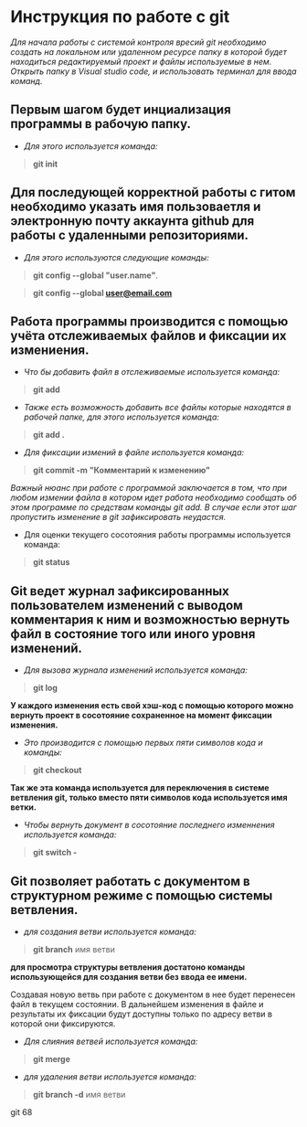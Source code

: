 # Инструкция по работе с git
*Для начала работы с системой контроля вресий git
необходимо создать на локальном или удаленном ресурсе папку в которой будет находиться редактируемый проект и файлы используемые в нем.
Открыть папку в Visual studio code, и использовать терминал для ввода команд.*

## Первым шагом будет инциализация программы в рабочую папку. 
* *Для этого используется команда:*

> **git init**

## Для последующей корректной работы с гитом необходимо указать имя пользоваетля и электронную почту аккаунта github для работы с удаленными репозиториями.
* *Для этого используются следующие команды:*

> **git config --global "user.name"**.

> **git config --global user@email.com**

## Работа программы производится с помощью учёта отслеживаемых файлов и фиксации их измениения.

* *Что бы добавить файл в отслеживаемые используется команда:*

> **git add**

* *Также есть возможность добавить все файлы которые находятся в рабочей папке, для этого используется команда:*

> **git add .**

* *Для фиксации измений в файле используется команда:*

> **git commit -m "Комментарий к изменению"**

*Важный нюанс при работе с программой заключается в том, что при любом измении файла в котором идет работа необходимо сообщать об этом программе по средствам команды git add. В случае если этот шаг пропустить изменение в git зафиксировать неудастся.*
* Для оценки текущего сосотояния работы программы используется команда:
> **git status**

## Git ведет журнал зафиксированных пользователем изменений с выводом комментария к ним и возможностью вернуть файл в состояние того или иного уровня изменений.

* *Для вызова журнала изменений используется команда:*

> **git log**

 **У каждого изменения есть свой хэш-код с помощью которого можно вернуть проект в сосотояние сохраненное на момент фиксации изменения.** 

* *Это производится с помощью первых пяти символов кода и команды:*

> **git checkout** 

**Так же эта команда используется для переключения в системе ветвления git, только вместо пяти символов кода используется имя ветки.**

* *Чтобы вернуть документ в сосотояние последнего изменнения используется команда:*
> **git switch -**

## Git позволяет работать с документом в структурном режиме с помощью системы ветвления.

* *для создания ветви используется команда:*
> **git branch** имя ветви

**для просмотра структуры ветвления достатоно команды использующейся для создания ветви без ввода ее имени.** 

 Создавая новую ветвь при работе с документом в нее будет перенесен файл в текущем состоянии. В дальнейшем изменения в файле и  результаты их фиксации будут доступны только по адресу ветви в которой они фиксируются.

* *Для слияния ветвей используется команда:*
> **git merge**

* *для удаления ветви используется команда:*
> **git branch -d** имя ветви

git 68